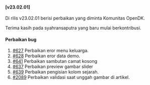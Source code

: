 #### [v23.02.01]

Di rilis v23.02.01 berisi perbaikan yang diminta Komunitas OpenDK.

Terima kasih pada syahransaputra yang baru mulai berkontribusi.

#### Perbaikan bug

1. [#627](https://github.com/OpenSID/OpenDK/pull/627) Perbaikan eror menu keluarga.
2. [#628](https://github.com/OpenSID/OpenDK/issues/628) Perbaikan eror data demo.
3. [#641](https://github.com/OpenSID/OpenDK/issues/641) Perbaikan sambutan camat kosong
4. [#637](https://github.com/OpenSID/OpenDK/issues/637) Perbaikan preview gambar slider
5. [#639](https://github.com/OpenSID/OpenDK/issues/639) Perbaikan pengisian kolom sejarah.
6. [#2089](https://github.com/OpenSID/premium/issues/2089) Perbaikan validasi saat unggah gambar di artikel.
